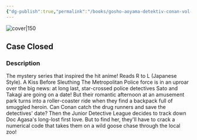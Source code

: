 ```yaml
---
{"dg-publish":true,"permalink":"/books/gosho-aoyama-detektiv-conan-vol-40/","title":"\"Detektiv Conan Vol. 40\"","tags":["manga","crime"]}
---
```




![cover|150](http://books.google.com/books/content?id=rKhbzgAACAAJ&printsec=frontcover&img=1&zoom=1&source=gbs_api)

## Case Closed

### Description

The mystery series that inspired the hit anime! Reads R to L (Japanese Style). A Kiss Before Sleuthing The Metropolitan Police force is in an uproar over the big news: at long last, star-crossed police detectives Sato and Takagi are going on a date! But their romantic afternoon at an amusement park turns into a roller-coaster ride when they find a backpack full of smuggled heroin. Can Conan catch the drug runners and save the detectives' date? Then the Junior Detective League decides to track down Doc Agasa's long-lost first love. But to find her, they'll have to crack a numerical code that takes them on a wild goose chase through the local zoo!
```